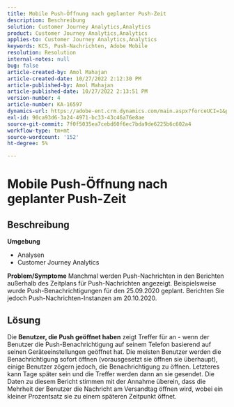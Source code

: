 ```yaml
---
title: Mobile Push-Öffnung nach geplanter Push-Zeit
description: Beschreibung
solution: Customer Journey Analytics,Analytics
product: Customer Journey Analytics,Analytics
applies-to: Customer Journey Analytics,Analytics
keywords: KCS, Push-Nachrichten, Adobe Mobile
resolution: Resolution
internal-notes: null
bug: false
article-created-by: Amol Mahajan
article-created-date: 10/27/2022 2:12:30 PM
article-published-by: Amol Mahajan
article-published-date: 10/27/2022 2:13:51 PM
version-number: 4
article-number: KA-16597
dynamics-url: https://adobe-ent.crm.dynamics.com/main.aspx?forceUCI=1&pagetype=entityrecord&etn=knowledgearticle&id=776f6962-0156-ed11-bba2-6045bd006793
exl-id: 90ca93d6-3a24-4971-bc33-43c46a76e8ae
source-git-commit: 7f0f5035ea7cebd60f6ec7bda9de6225b6c602a4
workflow-type: tm+mt
source-wordcount: '152'
ht-degree: 5%

---
```


# Mobile Push-Öffnung nach geplanter Push-Zeit

## Beschreibung

<b>Umgebung</b>
- Analysen
- Customer Journey Analytics

<b>Problem/Symptome</b>
Manchmal werden Push-Nachrichten in den Berichten außerhalb des Zeitplans für Push-Nachrichten angezeigt. Beispielsweise wurde Push-Benachrichtigungen für den 25.09.2020 geplant. Berichten Sie jedoch Push-Nachrichten-Instanzen am 20.10.2020.


## Lösung


Die <b>Benutzer, die Push geöffnet haben</b> zeigt Treffer für an - wenn der Benutzer die Push-Benachrichtigung auf seinem Telefon basierend auf seinen Geräteeinstellungen geöffnet hat. Die meisten Benutzer werden die Benachrichtigung sofort öffnen (vorausgesetzt sie öffnen sie überhaupt), einige Benutzer zögern jedoch, die Benachrichtigung zu öffnen. Letzteres kann Tage später sein und die Treffer werden dann an sie gesendet. Die Daten zu diesem Bericht stimmen mit der Annahme überein, dass die Mehrheit der Benutzer die Nachricht am Versandtag öffnen wird, wobei ein kleiner Prozentsatz sie zu einem späteren Zeitpunkt öffnet.
